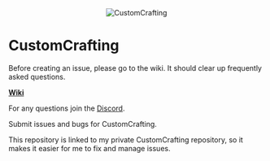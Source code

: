 <div align="center">
  <img src="https://raw.githubusercontent.com/WolfyScript/CustomCrafting-Wiki/master/cc_banner.png" alt="CustomCrafting" />
</div>

# CustomCrafting

Before creating an issue, please go to the wiki. It should clear up frequently asked questions.

[**Wiki**](https://github.com/WolfyScript/CustomCrafting-Wiki/wiki)

For any questions join the [Discord](https://discord.gg/qGhDTSr).

Submit issues and bugs for CustomCrafting.

This repository is linked to my private CustomCrafting repository, so it makes it easier for me to fix and manage issues.

